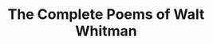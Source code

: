 ---
title: "The Complete Poems of Walt Whitman"
description: 'Pertama dengar Walt Whitman dari Dead Poet Society. Untuk ukuran orang yang hidup di awal 1800 an, puisi yang dia tulis sangat progressive, berani, dan bebas'
cover: "images/reading/the-poem-of-walt-whitman.jpeg"
publishDate: 2020-07-14
authors: "Walt Whitman"
---